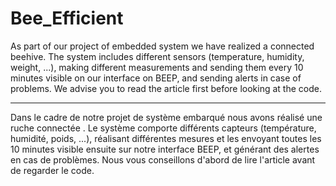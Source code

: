 # Bee_Efficient

As part of our project of embedded system we have realized a connected beehive. 
The system includes different sensors (temperature, humidity, weight, ...), making different measurements and sending them every 10 minutes visible on our interface on BEEP, and sending alerts in case of problems. 
We advise you to read the article first before looking at the code. 

-------------------------------------------------------------------------------------------------------------------------------------------------------------------------

Dans le cadre de notre projet de système embarqué nous avons réalisé une ruche connectée .
Le système comporte différents capteurs (température, humidité, poids, ...), réalisant différentes mesures et les envoyant toutes les 10 minutes visible ensuite sur notre interface BEEP, et générant des alertes en cas de problèmes. 
Nous vous conseillons d'abord de lire l'article avant de regarder le code. 
